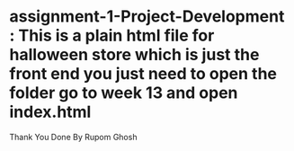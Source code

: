 # assignment-1-Project-Development : This is a plain html file for halloween store which is just the front end you just need to open the folder go to week 13 and open index.html
Thank You Done By Rupom Ghosh
